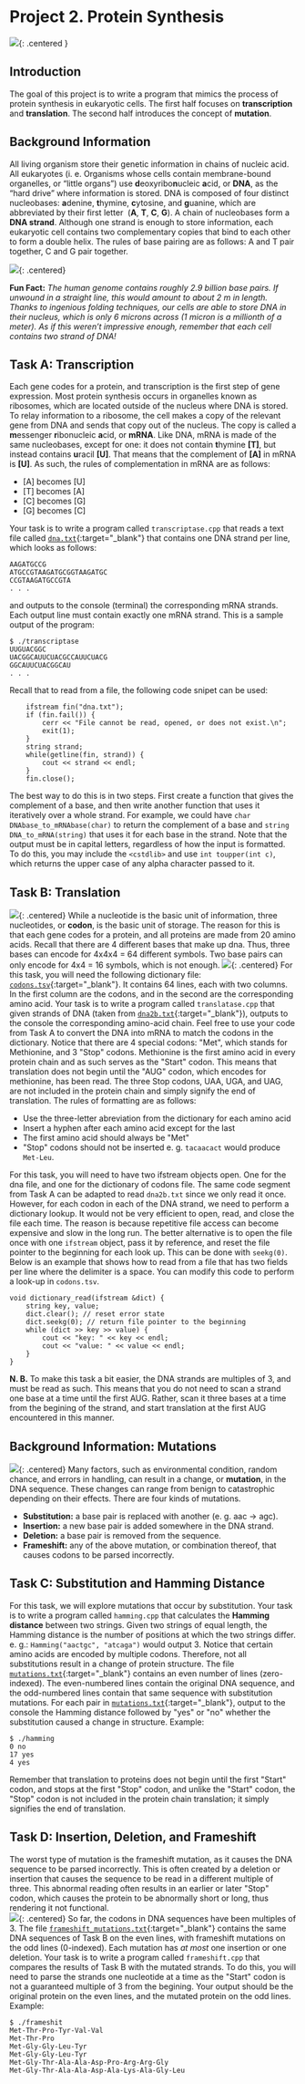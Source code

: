# Project 2. Protein Synthesis


![](https://www.acpsd.net/cms/lib/SC02209457/Centricity/Domain/5698/central%20dogma.png){: .centered }


## Introduction
The goal of this project is to write a program that mimics the process of protein synthesis in eukaryotic cells. The first half focuses on **transcription** and **translation**. The second half introduces the concept of **mutation**.


## Background Information
All living organism store their genetic information in chains of nucleic acid. All eukaryotes (i. e. Organisms whose cells contain membrane-bound organelles, or “little organs”) use **d**eoxyribo**n**ucleic **a**cid, or **DNA**, as the “hard drive” where information is stored. DNA is composed of four distinct nucleobases: **a**denine, **t**hymine, **c**ytosine, and **g**uanine, which are abbreviated by their first letter  (**A**, **T**, **C**, **G**). A chain of nucleobases form a **DNA strand**. Although one strand is enough to store information, each eukaryotic cell contains two complementary copies that bind to each other to form a double helix. The rules of base pairing are as follows: A and T pair together, C and G pair together.

![](https://study.com/cimages/multimages/16/complementary-base-pairing.jpg){: .centered}

**Fun Fact:** *The human genome contains roughly 2.9 billion base pairs. If unwound in a straight line, this would amount to about 2 m in length. Thanks to ingenious folding techniques, our cells are able to store DNA in their nucleus, which is only 6 microns across (1 micron is a millionth of a meter). As if this weren’t impressive enough, remember that each cell contains two strand of DNA!*


## Task A: Transcription
Each gene codes for a protein, and transcription is the first step of gene expression. Most protein synthesis occurs in organelles known as ribosomes, which are located outside of the nucleus where DNA is stored. To relay information to a ribosome, the cell makes a copy of the relevant gene from DNA and sends that copy out of the nucleus. The copy is called a **m**essenger **r**ibonucleic **a**cid, or **mRNA**. Like DNA, mRNA is made of the same nucleobases, except for one: it does not contain **t**hymine **[T]**, but instead contains **u**racil **[U]**. That means that the complement of **[A]** in mRNA is **[U]**. As such, the rules of complementation in mRNA are as follows:
* [A] becomes [U]
* [T] becomes [A]
* [C] becomes [G]
* [G] becomes [C]

Your task is to write a program called `transcriptase.cpp` that reads a text file called [`dna.txt`](./dna.txt){:target="_blank"} that contains one DNA strand per line, which looks as follows:
```
AAGATGCCG
ATGCCGTAAGATGCGGTAAGATGC
CCGTAAGATGCCGTA
. . . 
```
and outputs to the console (terminal) the corresponding mRNA strands. Each output line must contain exactly one mRNA strand. This is a sample output of the program:
```
$ ./transcriptase
UUGUACGGC
UACGGCAUUCUACGCCAUUCUACG
GGCAUUCUACGGCAU
. . . 
```  
  
  
Recall that to read from a file, the following code snipet can be used:  
  
```
    ifstream fin("dna.txt");
    if (fin.fail()) {
        cerr << "File cannot be read, opened, or does not exist.\n";
        exit(1);
    }
    string strand;
    while(getline(fin, strand)) {
        cout << strand << endl;
    }
    fin.close();
```

The best way to do this is in two steps. First create a function that gives the complement of a base, and then write another function that uses it iteratively over a whole strand.
For example, we could have `char DNAbase_to_mRNAbase(char)` to return the complement of a base and `string DNA_to_mRNA(string)` that uses it for each base in the strand. Note that the output must be in capital letters, regardless of how the input is formatted. To do this, you may include the `<cstdlib>` and use `int toupper(int c)`, which returns the upper case of any alpha character passed to it.

## Task B: Translation
![](https://upload.wikimedia.org/wikipedia/commons/thumb/0/0f/Peptide_syn.png/350px-Peptide_syn.png){: .centered}
While a nucleotide is the basic unit of information, three nucleotides, or **codon**, is the basic unit of storage. The reason for this is that each gene codes for a protein, and all proteins are made from 20 amino acids. Recall that there are 4 different bases that make up dna. Thus, three bases can encode for 4x4x4 = 64 different symbols. Two base pairs can only encode for 4x4 = 16 symbols, which is not enough.
![](http://session.masteringgenetics.com/problemAsset/1479555/6/MG_1479555_001.jpg){: .centered}
For this task, you will need the following dictionary file: [`codons.tsv`](./codons.tsv){:target="_blank"}. 
It contains 64 lines, each with two columns. In the first column are the codons, and in the second are the corresponding amino acid.
Your task is to write a program called `translatase.cpp` that given strands of DNA (taken from [`dna2b.txt`](./dna2b.txt){:target="_blank"}), outputs to the console the corresponding amino-acid chain. Feel free to use your code from Task A to convert the DNA into mRNA to match the codons in the dictionary. Notice that there are 4 special codons: "Met", which stands for Methionine, and 3 "Stop" codons. Methionine is the first amino acid in every protein chain and as such serves as the "Start" codon. This means that translation does not begin until the "AUG" codon, which encodes for methionine, has been read. The three Stop codons, UAA, UGA, and UAG, are not included in the protein chain and simply signify the end of translation.
The rules of formatting are as follows:
* Use the three-letter abreviation from the dictionary for each amino acid
* Insert a hyphen after each amino acid except for the last
* The first amino acid should always be "Met"
* "Stop" codons should not be inserted
e. g.
`tacaacact` would produce `Met-Leu`.

For this task, you will need to have two ifstream objects open. One for the dna file, and one for the dictionary of codons file. The same code segment from Task A can be adapted to read `dna2b.txt` since we only read it once. However, for each codon in each of the DNA strand, we need to perform a dictionary lookup. It would not be very efficient to open, read, and close the file each time. The reason is because repetitive file access can become expensive and slow in the long run. The better alternative is to open the file once with one `ifstream` object, pass it by reference, and reset the file pointer to the beginning for each look up. This can be done with `seekg(0)`. Below is an example that shows how to read from a file that has two fields per line where the delimiter is a space. You can modify this code to perform a look-up in `codons.tsv`.

```
void dictionary_read(ifstream &dict) {
    string key, value;
    dict.clear(); // reset error state
    dict.seekg(0); // return file pointer to the beginning
    while (dict >> key >> value) {
        cout << "key: " << key << endl;
        cout << "value: " << value << endl;
    }
}
```

**N. B.** To make this task a bit easier, the DNA strands are multiples of 3, and must be read as such. This means that you do not need to scan a strand one base at a time until the first AUG. Rather, scan it three bases at a time from the begining of the strand, and start translation at the first AUG encountered in this manner.

## Background Information: Mutations
![](https://s3-us-west-2.amazonaws.com/courses-images/wp-content/uploads/sites/110/2016/06/06154820/dna_mutations_point_mutation_yourgenome-1024x548.png){: .centered}
Many factors, such as environmental condition, random chance, and errors in handling, can result in a change, or **mutation**, in the DNA sequence. These changes can range from benign to catastrophic depending on their effects. There are four kinds of mutations.
* **Substitution:** a base pair is replaced with another (e. g. aac -> agc).
* **Insertion:** a new base pair is added somewhere in the DNA strand.
* **Deletion:** a base pair is removed from the sequence.
* **Frameshift:** any of the above mutation, or combination thereof, that causes codons to be parsed incorrectly.

## Task C: Substitution and Hamming Distance
For this task, we will explore mutations that occur by substitution. Your task is to write a program called `hamming.cpp` that calculates the **Hamming distance** between two strings. Given two strings of equal length, the Hamming distance is the number of positions at which the two strings differ.
e. g.: `Hamming("aactgc", "atcaga")` would output 3.
Notice that certain amino acids are encoded by multiple codons. Therefore, not all substitutions result in a change of protein structure. The file [`mutations.txt`](./mutations.txt){:target="_blank"} contains an even number of lines (zero-indexed). The even-numbered lines contain the original DNA sequence, and the odd-numbered lines contain that same sequence with substitution mutations. For each pair in [`mutations.txt`](./mutations.txt){:target="_blank"}, output to the console the Hamming distance followed by "yes" or "no" whether the substitution caused a change in structure.
Example:
```
$ ./hamming
0 no
17 yes
4 yes
```
Remember that translation to proteins does not begin until the first "Start" codon, and stops at the first "Stop" codon, and unlike the "Start" codon, the "Stop" codon is not included in the protein chain translation; it simply signifies the end of translation.

## Task D: Insertion, Deletion, and Frameshift
The worst type of mutation is the frameshift mutation, as it causes the DNA sequence to be parsed incorrectly. This is often created by a deletion or insertion that causes the sequence to be read in a different multiple of three. This abnormal reading often results in an earlier or later "Stop" codon, which causes the protein to be abnormally short or long, thus rendering it not functional.  
![](https://biologydictionary.net/wp-content/uploads/2017/04/Frameshift-mutations.jpg){: .centered}
So far, the codons in DNA sequences have been multiples of 3. The file [`frameshift_mutations.txt`](./frameshift_mutations.txt){:target="_blank"} contains the same DNA sequences of Task B on the even lines, with frameshift mutations on the odd lines (0-indexed). Each mutation has *at most* one insertion or one deletion. Your task is to write a program called `frameshift.cpp` that compares the results of Task B with the mutated strands.
To do this, you will need to parse the strands one nucleotide at a time as the "Start" codon is not a guaranteed multiple of 3 from the begining.
Your output should be the original protein on the even lines, and the mutated protein on the odd lines.
Example:
```  
$ ./frameshit
Met-Thr-Pro-Tyr-Val-Val
Met-Thr-Pro
Met-Gly-Gly-Leu-Tyr
Met-Gly-Gly-Leu-Tyr
Met-Gly-Thr-Ala-Ala-Asp-Pro-Arg-Arg-Gly
Met-Gly-Thr-Ala-Ala-Asp-Ala-Lys-Ala-Gly-Leu
```  
  
